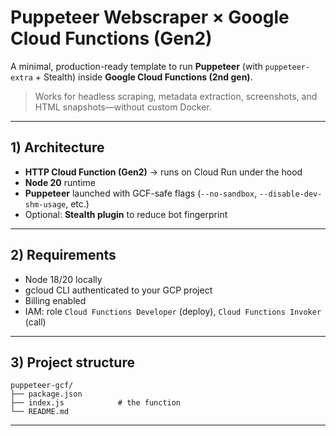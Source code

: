 # Puppeteer Webscraper × Google Cloud Functions (Gen2)

A minimal, production-ready template to run **Puppeteer** (with `puppeteer-extra` + Stealth) inside **Google Cloud Functions (2nd gen)**.

> Works for headless scraping, metadata extraction, screenshots, and HTML snapshots—without custom Docker.

---

## 1) Architecture

* **HTTP Cloud Function (Gen2)** → runs on Cloud Run under the hood
* **Node 20** runtime
* **Puppeteer** launched with GCF-safe flags (`--no-sandbox`, `--disable-dev-shm-usage`, etc.)
* Optional: **Stealth plugin** to reduce bot fingerprint

---

## 2) Requirements

* Node 18/20 locally
* gcloud CLI authenticated to your GCP project
* Billing enabled
* IAM: role `Cloud Functions Developer` (deploy), `Cloud Functions Invoker` (call)

---

## 3) Project structure

```
puppeteer-gcf/
├── package.json
├── index.js            # the function
└── README.md
```

---
